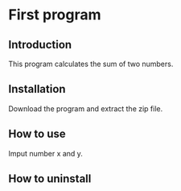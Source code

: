 # First program

## Introduction
This program calculates the sum of two numbers.

## Installation
Download the program and extract the zip file.

## How to use
Imput number x and y.

## How to uninstall

